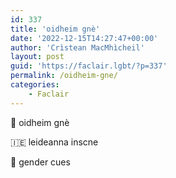 ```yaml
---
id: 337
title: 'oidheim gnè'
date: '2022-12-15T14:27:47+00:00'
author: 'Crìstean MacMhìcheil'
layout: post
guid: 'https://faclair.lgbt/?p=337'
permalink: /oidheim-gne/
categories:
    - Faclair
---
```


&#x1f3f4;&#xe0067;&#xe0062;&#xe0073;&#xe0063;&#xe0074;&#xe007f; oidheim gnè

&#x1f1ee;&#x1f1ea; leideanna inscne

&#x1f3f4;&#xe0067;&#xe0062;&#xe0065;&#xe006e;&#xe0067;&#xe007f; gender cues